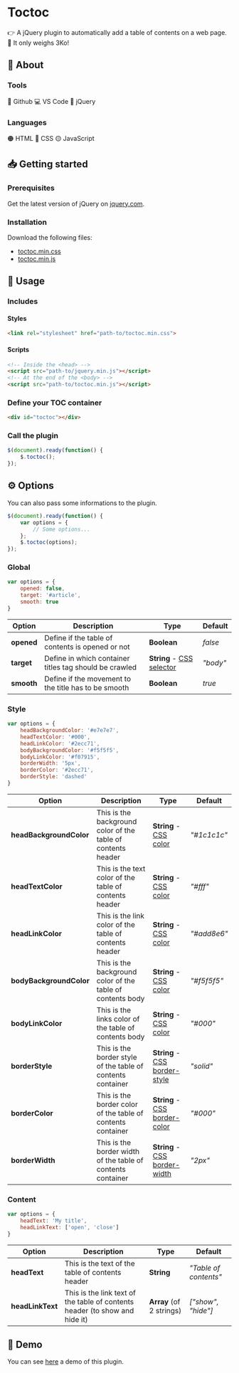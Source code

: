 # Toctoc
👉 A jQuery plugin to automatically add a table of contents on a web page.<br>
🚀 It only weighs 3Ko! 

## 🤔 About

### Tools
🐙 Github 💻 VS Code 🧰 jQuery

### Languages
🟠 HTML 🔵 CSS 🟡 JavaScript

## 📥 Getting started

### Prerequisites
Get the latest version of jQuery on [jquery.com](https://code.jquery.com).

### Installation
Download the following files:
* [toctoc.min.css](https://github.com/Athios-dev/toctoc/blob/master/public/css/toctoc.min.css)
* [toctoc.min.js](https://github.com/Athios-dev/toctoc/blob/master/public/js/toctoc.min.js)

## 📑 Usage

### Includes

#### Styles
```html
<link rel="stylesheet" href="path-to/toctoc.min.css">
```

#### Scripts
```html
<!-- Inside the <head> -->
<script src="path-to/jquery.min.js"></script>
<!-- At the end of the <body> -->
<script src="path-to/toctoc.min.js"></script>
```

### Define your TOC container
```html
<div id="toctoc"></div>
```

### Call the plugin
```javascript
$(document).ready(function() {
    $.toctoc();
});
```

## ⚙️ Options
You can also pass some informations to the plugin.
```javascript
$(document).ready(function() {
    var options = {
        // Some options...
    };
    $.toctoc(options);
});
```

### Global
```javascript
var options = {
    opened: false,
    target: '#article',
    smooth: true
}
```

| Option        | Description                                            | Type                                                                             | Default  |
|---------------|--------------------------------------------------------|----------------------------------------------------------------------------------|----------|
| **opened**    | Define if the table of contents is opened or not       | **Boolean**                                                                      | *false*  |
| **target**    | Define in which container titles tag should be crawled | **String** - [CSS selector](https://www.w3schools.com/cssref/css_selectors.asp)  | *"body"* |
| **smooth**    | Define if the movement to the title has to be smooth   | **Boolean**                                                                      | *true*   |

### Style
```javascript
var options = {
    headBackgroundColor: '#e7e7e7',
    headTextColor: '#000',
    headLinkColor: '#2ecc71',
    bodyBackgroundColor: '#f5f5f5',   
    bodyLinkColor: '#f07915',
    borderWidth: '5px',
    borderColor: '#2ecc71',
    borderStyle: 'dashed'
}
```

| Option                  | Description                                                  | Type                                                                                | Default     |
|-------------------------|--------------------------------------------------------------|-------------------------------------------------------------------------------------|-------------|
| **headBackgroundColor** | This is the background color of the table of contents header | **String** - [CSS color](https://www.w3schools.com/colors/default.asp)              | *"#1c1c1c"* |
| **headTextColor**       | This is the text color of the table of contents header       | **String** - [CSS color](https://www.w3schools.com/colors/default.asp)              | *"#fff"*    |
| **headLinkColor**       | This is the link color of the table of contents header       | **String** - [CSS color](https://www.w3schools.com/colors/default.asp)              | *"#add8e6"* |
| **bodyBackgroundColor** | This is the background color of the table of contents body   | **String** - [CSS color](https://www.w3schools.com/colors/default.asp)              | *"#f5f5f5"* |
| **bodyLinkColor**       | This is the links color of the table of contents body        | **String** - [CSS color](https://www.w3schools.com/colors/default.asp)              | *"#000"*    |
| **borderStyle**         | This is the border style of the table of contents container  | **String** - [CSS border-style](https://www.w3schools.com/css/css_border_sides.asp) | *"solid"*   |
| **borderColor**         | This is the border color of the table of contents container  | **String** - [CSS border-color](https://www.w3schools.com/css/css_border_color.asp) | *"#000"*    |
| **borderWidth**         | This is the border width of the table of contents container  | **String** - [CSS border-width](https://www.w3schools.com/css/css_border_sides.asp) | *"2px"*     |

### Content
```javascript
var options = {
    headText: 'My title',
    headLinkText: ['open', 'close']
}
```

| Option           | Description                                                                 | Type                     | Default               |
|------------------|-----------------------------------------------------------------------------|--------------------------|-----------------------|
| **headText**     | This is the text of the table of contents header                            | **String**               | *"Table of contents"* |
| **headLinkText** | This is the link text of the table of contents header (to show and hide it) | **Array** (of 2 strings) | *["show", "hide"]*    |

## 👀 Demo
You can see [here](https://athios-dev.github.io/toctoc/public) a demo of this plugin.
